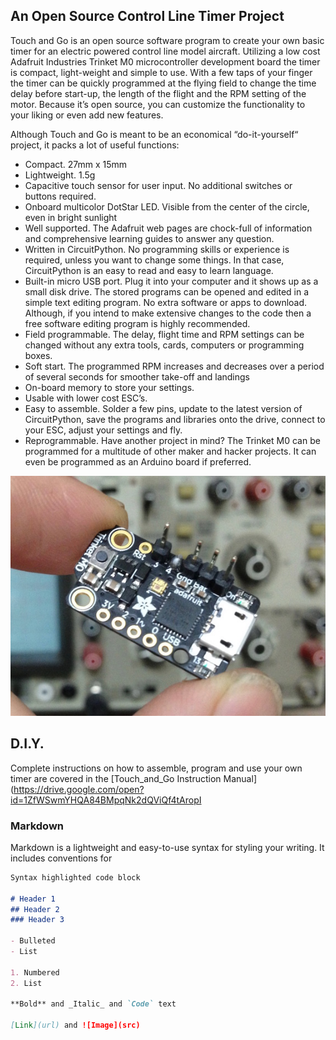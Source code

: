 ## An Open Source Control Line Timer Project

Touch and Go is an open source software program to create your own basic timer for an electric powered control line model aircraft.  Utilizing a low cost Adafruit Industries Trinket M0 microcontroller development board the timer is compact, light-weight and simple to use.   With a few taps of your finger the timer can be quickly programmed at the flying field to change the time delay before start-up, the length of the flight and the RPM setting of the motor.  Because it’s open source, you can customize the functionality to your liking or even add new features.

Although Touch and Go is meant to be an economical “do-it-yourself“ project, it packs a lot of useful functions:
- Compact.  27mm x 15mm
-	Lightweight.  1.5g
-	Capacitive touch sensor for user input.  No additional switches or buttons required.
-	Onboard multicolor DotStar LED.  Visible from the center of the circle, even in bright sunlight
-	Well supported.  The Adafruit web pages are chock-full of information and comprehensive learning guides to answer any question.
-	Written in CircuitPython.  No programming skills or experience is required, unless you want to change some things. In that case, CircuitPython is an easy to read and easy to learn language.
-	Built-in micro USB port.  Plug it into your computer and it shows up as a small disk drive.  The stored programs can be opened and edited in a simple text editing program.  No extra software or apps to download.  Although, if you intend to make extensive changes to the code then a free software editing program is highly recommended.
-	Field programmable. The delay, flight time and RPM settings can be changed without any extra tools, cards, computers or programming boxes.
-	Soft start.  The programmed RPM increases and decreases over a period of several seconds for smoother take-off and landings
-	On-board memory to store your settings.
-	Usable with lower cost ESC’s.
-	Easy to assemble.  Solder a few pins, update to the latest version of CircuitPython, save the programs and libraries onto the drive, connect to your ESC, adjust your settings and fly.
-	Reprogrammable.  Have another project in mind?  The Trinket M0 can be programmed for a multitude of other maker and hacker projects.  It can even be programmed as an Arduino board if preferred.

![Photo1](IMG_0784.jpg)

## D.I.Y.

Complete instructions on how to assemble, program and use your own timer are covered in the [Touch_and_Go Instruction Manual](https://drive.google.com/open?id=1ZfWSwmYHQA84BMpqNk2dQViQf4tAropI

### Markdown

Markdown is a lightweight and easy-to-use syntax for styling your writing. It includes conventions for

```markdown
Syntax highlighted code block

# Header 1
## Header 2
### Header 3

- Bulleted
- List

1. Numbered
2. List

**Bold** and _Italic_ and `Code` text

[Link](url) and ![Image](src)
```


